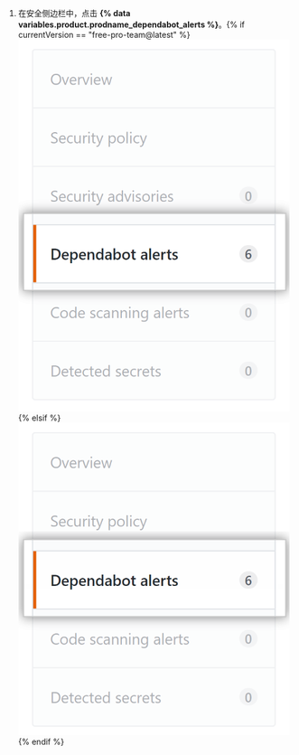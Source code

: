 1. 在安全侧边栏中，点击 **{% data variables.product.prodname_dependabot_alerts %}**。{% if currentVersion == "free-pro-team@latest" %} ![{% data variables.product.prodname_dependabot_alerts %} tab](/assets/images/help/repository/dependabot-alerts-tab.png){% elsif %}![{% data variables.product.prodname_dependabot_alerts %} tab](/assets/images/enterprise/repository/dependabot-alerts-tab.png){% endif %}
